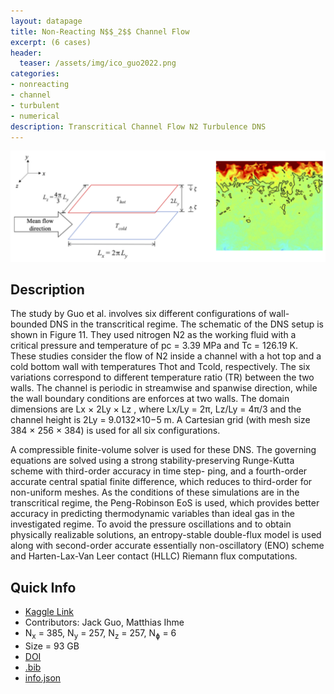 ```yaml
---
layout: datapage
title: Non-Reacting N$$_2$$ Channel Flow
excerpt: (6 cases)
header:
  teaser: /assets/img/ico_guo2022.png
categories:
- nonreacting
- channel
- turbulent
- numerical
description: Transcritical Channel Flow N2 Turbulence DNS
---
```


<div style="text-align: center;">
    <img src="./assets/img/guo2022.png" alt="Image 5">
</div>

## Description

The study by Guo et al. involves six different configurations of wall-bounded DNS in the transcritical regime. The schematic of the DNS setup is shown in Figure 11. They used nitrogen N2 as the working fluid with a critical pressure and temperature of pc = 3.39 MPa and Tc = 126.19 K. These studies consider the flow of N2 inside a channel with a hot top and a cold bottom wall with temperatures Thot and Tcold, respectively. The six variations correspond to different temperature ratio (TR) between the two walls. The channel is periodic in streamwise and spanwise direction, while the wall boundary conditions are enforces at two walls. The domain dimensions are Lx × 2Ly × Lz , where Lx/Ly = 2π, Lz/Ly = 4π/3 and the channel height is 2Ly = 9.0132×10−5 m. A Cartesian grid (with mesh size 384 × 256 × 384) is used for all six configurations.

A compressible finite-volume solver is used for these DNS. The governing equations are solved using a strong stability-preserving Runge-Kutta scheme with third-order accuracy in time step- ping, and a fourth-order accurate central spatial finite difference, which reduces to third-order for non-uniform meshes. As the conditions of these simulations are in the transcritical regime, the Peng-Robinson EoS is used, which provides better accuracy in predicting thermodynamic variables than ideal gas in the investigated regime. To avoid the pressure oscillations and to obtain physically realizable solutions, an entropy-stable double-flux model is used along with second-order accurate essentially non-oscillatory (ENO) scheme and Harten-Lax-Van Leer contact (HLLC) Riemann flux computations.


## Quick Info
* <a href="https://www.kaggle.com/datasets/jguo96/transcritical-n2-channel-dns">Kaggle Link</a>
* Contributors:  Jack Guo, Matthias Ihme
* N<sub>x</sub> = 385, N<sub>y</sub> = 257, N<sub>z</sub> = 257, N<sub>&#632;</sub> = 6
* Size = 93 GB 
* <a href="https://doi.org/10.1017/jfm.2021.1157">DOI</a><BR>
* <a href="./assets/bib/guo2022.bib">.bib</a><BR>
* <a href="./assets/json/guo2022_info.json">info.json</a>

